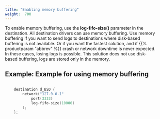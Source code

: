 ```yaml
---
title: "Enabling memory buffering"
weight:  700
---
```

<!-- DISCLAIMER: This file is based on the syslog-ng Open Source Edition documentation https://github.com/balabit/syslog-ng-ose-guides/commit/2f4a52ee61d1ea9ad27cb4f3168b95408fddfdf2 and is used under the terms of The syslog-ng Open Source Edition Documentation License. The file has been modified by Axoflow. -->

To enable memory buffering, use the **log-fifo-size()** parameter in the destination. All destination drivers can use memory buffering. Use memory buffering if you want to send logs to destinations where disk-based buffering is not available. Or if you want the fastest solution, and if {{% productparam "abbrev" %}} crash or network downtime is never expected. In these cases, losing logs is possible. This solution does not use disk-based buffering, logs are stored only in the memory.


## Example: Example for using memory buffering

```c

    destination d_BSD {
        network("127.0.0.1"
            port(3333)
            log-fifo-size(10000)
        );
    };

```

